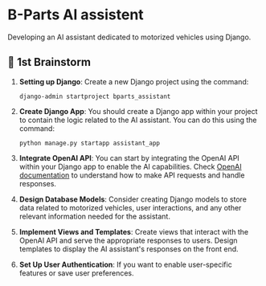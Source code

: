 # B-Parts AI assistent
Developing an AI assistant dedicated to motorized vehicles using Django.

## 🧠 1st Brainstorm

1. **Setting up Django**: Create a new Django project using the command:
    ```
    django-admin startproject bparts_assistant
    ```

2. **Create Django App**: You should create a Django app within your project to contain the logic related to the AI assistant. You can do this using the command:
    ```
    python manage.py startapp assistant_app
    ```

3. **Integrate OpenAI API**: You can start by integrating the OpenAI API within your Django app to enable the AI capabilities. Check [OpenAI documentation](https://platform.openai.com/docs/api-reference) to understand how to make API requests and handle responses.

4. **Design Database Models**: Consider creating Django models to store data related to motorized vehicles, user interactions, and any other relevant information needed for the assistant.

5. **Implement Views and Templates**: Create views that interact with the OpenAI API and serve the appropriate responses to users. Design templates to display the AI assistant's responses on the front end.

6. **Set Up User Authentication**: If you want to enable user-specific features or save user preferences.